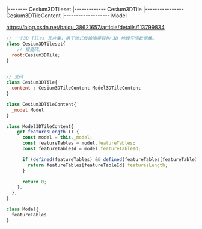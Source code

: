 |-------- Cesium3DTileset
              |------------- Cesium3DTile
                               |---------------- Cesium3DTileContent
                                                      |------------------- Model

https://blog.csdn.net/baidu_38621657/article/details/113799834

```js
// 一个3D Tiles 瓦片集，用于流式传输海量异构 3D 地理空间数据集。
class Cesium3DTileset{
    // 根瓷砖。
  root:Cesium3DTile;
}


// 瓷砖
class Cesium3DTile{
  content : Cesium3DTileContent|Model3DTileContent
}

class Cesium3DTileContent{
  _model:Model
}

class Model3DTileContent{
    get featuresLength () {
      const model = this._model;
      const featureTables = model.featureTables;
      const featureTableId = model.featureTableId;

      if (defined(featureTables) && defined(featureTables[featureTableId])) {
        return featureTables[featureTableId].featuresLength;
      }

      return 0;
    },
  },
}

class Model{
  featureTables
}
```
